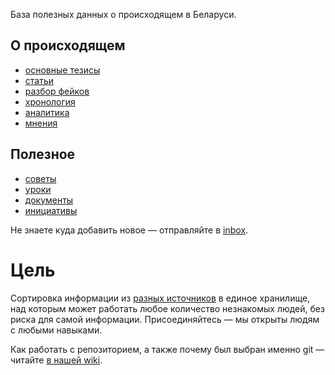 База полезных данных о происходящем в Беларуси.

## О происходящем
- [основные тезисы](./theses)
- [статьи](./articles)
- [разбор фейков](./fakes)
- [хронология](./timeline)
- [аналитика](./articles/analytics)
- [мнения](./articles/opinions)

## Полезное

- [советы](./advices)
- [уроки](./guides)
- [документы](./documents)
- [инициативы](./initiatives)

Не знаете куда добавить новое — отправляйте в [inbox](./inbox).

# Цель

Сортировка информации из [разных источников](./sources) в единое хранилище, над которым может работать любое количество незнакомых людей, без риска для самой информации. Присоединяйтесь — мы открыты людям с любыми навыками. 

Как работать с репозиторием, а также почему был выбран именно git — читайте [в нашей wiki](https://github.com/free-belarus/info/wiki).
